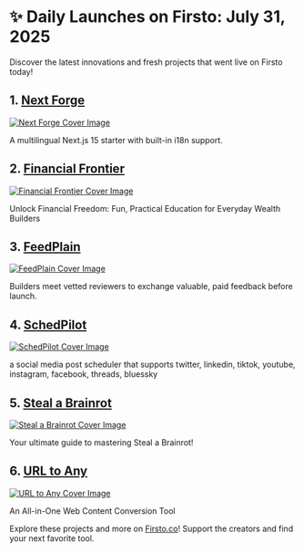# ✨ Daily Launches on Firsto: July 31, 2025

Discover the latest innovations and fresh projects that went live on Firsto today!

## 1. [Next Forge](https://firsto.co/projects/next-forge)

[![Next Forge Cover Image](https://607255gt6f.ufs.sh/f/ViZtN9dvJxPtWHb44CrzSFhxDmiWLak9Xp8Oqgsc5J0nvICN)](https://firsto.co/projects/next-forge)

 A multilingual Next.js 15 starter with built-in i18n support.



## 2. [Financial Frontier](https://firsto.co/projects/financial-frontier)

[![Financial Frontier Cover Image](https://607255gt6f.ufs.sh/f/ViZtN9dvJxPtHExykELX9qDlTdI5K0rLRkwQ4GaPYcgZijnm)](https://firsto.co/projects/financial-frontier)

 Unlock Financial Freedom: Fun, Practical Education for Everyday Wealth Builders



## 3. [FeedPlain](https://firsto.co/projects/feedplain)

[![FeedPlain Cover Image](https://607255gt6f.ufs.sh/f/ViZtN9dvJxPtTuAZBLNWbLBFtkMcf2zKu3odW4lxIYQJZ0mn)](https://firsto.co/projects/feedplain)

 Builders meet vetted reviewers to exchange valuable, paid feedback before launch.



## 4. [SchedPilot](https://firsto.co/projects/schedpilot)

[![SchedPilot Cover Image](https://607255gt6f.ufs.sh/f/ViZtN9dvJxPtBO0vO5kVSo7eOmFR46850JCZbH21YWId3gvK)](https://firsto.co/projects/schedpilot)

 a social media post scheduler that supports twitter, linkedin, tiktok, youtube, instagram, facebook, threads, bluessky



## 5. [Steal a Brainrot](https://firsto.co/projects/steal-a-brainrot)

[![Steal a Brainrot Cover Image](https://607255gt6f.ufs.sh/f/ViZtN9dvJxPtSCFatIh5zwCEJ7dxsnqGMSAb8Lp9vkXlieYt)](https://firsto.co/projects/steal-a-brainrot)

 Your ultimate guide to mastering Steal a Brainrot!



## 6. [URL to Any](https://firsto.co/projects/url-to-any)

[![URL to Any Cover Image](https://607255gt6f.ufs.sh/f/ViZtN9dvJxPtBhTb36kVSo7eOmFR46850JCZbH21YWId3gvK)](https://firsto.co/projects/url-to-any)

 An All-in-One Web Content Conversion Tool




Explore these projects and more on [Firsto.co](https://firsto.co)! Support the creators and find your next favorite tool.
